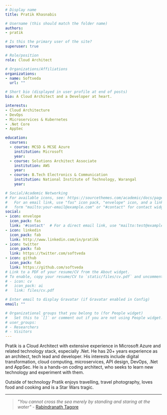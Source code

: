 ```yaml
---
# Display name
title: Pratik Khasnabis

# Username (this should match the folder name)
authors:
- pratik

# Is this the primary user of the site?
superuser: true

# Role/position
role: Cloud Architect

# Organizations/Affiliations
organizations:
- name: Softveda
  url: ""

# Short bio (displayed in user profile at end of posts)
bio: A Cloud Architect and a Developer at heart.

interests:
- Cloud Architecture
- DevOps
- Microservices & Kubernetes
- .Net Core
- AppSec

education:
  courses:
  - course: MCSD & MCSE Azure
    institution: Microsoft
    year: 
  - course: Solutions Architect Associate
    institution: AWS
    year: 
  - course: B.Tech Electronics & Communication
    institution: National Institute of Technology, Warangal
    year: 

# Social/Academic Networking
# For available icons, see: https://sourcethemes.com/academic/docs/page-builder/#icons
#   For an email link, use "fas" icon pack, "envelope" icon, and a link in the
#   form "mailto:your-email@example.com" or "#contact" for contact widget.
social:
- icon: envelope
  icon_pack: fas
  link: '#contact'  # For a direct email link, use "mailto:test@example.org".
- icon: linkedin
  icon_pack: fab
  link: http://www.linkedin.com/in/pratikk
- icon: twitter
  icon_pack: fab
  link: https://twitter.com/softveda
- icon: github
  icon_pack: fab
  link: https://github.com/softveda
# Link to a PDF of your resume/CV from the About widget.
# To enable, copy your resume/CV to `static/files/cv.pdf` and uncomment the lines below.
# - icon: cv
#   icon_pack: ai
#   link: files/cv.pdf

# Enter email to display Gravatar (if Gravatar enabled in Config)
email: ""

# Organizational groups that you belong to (for People widget)
#   Set this to `[]` or comment out if you are not using People widget.
# user_groups:
# - Researchers
# - Visitors
---
```


Pratik is a Cloud Architect with extensive experience in Microsoft Azure and related technology stack, especially .Net. He has 20+ years experience as an architect, tech lead and developer. His interests include digital transformation, cloud computing, microservices, API design, DevOps, .Net and AppSec. He is a hands-on coding architect, who seeks to learn new technology and experiment with them.

Outside of technology Pratik enjoys travelling, travel photography, loves food and cooking and is a Star Wars tragic.

---
>*"You cannot cross the sea merely by standing and staring at the water"* - [Rabindranath Tagore](https://en.wikipedia.org/wiki/Rabindranath_Tagore) 
